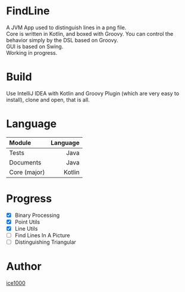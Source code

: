 # FindLine

A JVM App used to distinguish lines in a png file.<br/>
Core is written in Kotlin, and boxed with Groovy. You can control the behavior simply by the DSL based on Groovy.<br/>
GUI is based on Swing.<br/>
Working in progress.

# Build

Use IntelliJ IDEA with Kotlin and Groovy Plugin (which are very easy to install), clone and open, that is all.

# Language

Module|Language
:---|---:
Tests|Java
Documents|Java
Core (major)|Kotlin

# Progress

- [X] Binary Processing
- [X] Point Utils
- [X] Line Utils
- [ ] Find Lines In A Picture
- [ ] Distinguishing Triangular

# Author

[ice1000](https://github.com/ice1000)
